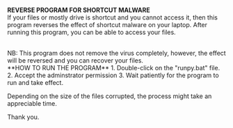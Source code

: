 **REVERSE PROGRAM FOR SHORTCUT MALWARE** <br>
If your files or mostly drive is shortcut and you cannot access it, then this program reverses the effect of shortcut malware on your laptop. After running this program, you can be able to access your files.

<br>
NB: This program does not remove the virus completely, however, the effect will be reversed and you can recover your files.
<br>
**HOW TO RUN THE PROGRAM**
1. Double-click on the "runpy.bat" file.
2. Accept the adminstrator permission
3. Wait patiently for the program to run and take effect.

Depending on the size of the files corrupted, the process might take an appreciable time.

Thank you.
